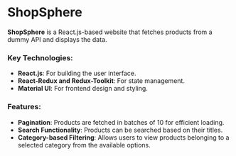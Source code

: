 # ShopSphere

**ShopSphere** is a React.js-based website that fetches products from a dummy API and displays the data.

### Key Technologies:
- **React.js**: For building the user interface.
- **React-Redux and Redux-Toolkit**: For state management.
- **Material UI**: For frontend design and styling.

### Features:
- **Pagination**: Products are fetched in batches of 10 for efficient loading.
- **Search Functionality**: Products can be searched based on their titles.
- **Category-based Filtering**: Allows users to view products belonging to a selected category from the available options.

